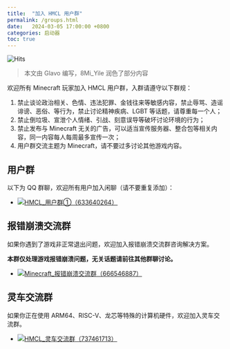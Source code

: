 ```yaml
---
title:  "加入 HMCL 用户群"
permalink: /groups.html
date:   2024-03-05 17:00:00 +0800
categories: 启动器
toc: true
---
```


![Hits](https://hits.seeyoufarm.com/api/count/incr/badge.svg?url=https%3A%2F%2Fdocs.hmcl.net%2Fgroups.html&count_bg=%233E4245&title_bg=%233E4245&icon=&icon_color=%23E7E7E7&title=%F0%9F%91%80&edge_flat=false)

> 本文由 Glavo 编写，8Mi_Yile 润色了部分内容

欢迎所有 Minecraft 玩家加入 HMCL 用户群，入群请遵守以下群规：

1. 禁止谈论政治相关、色情、违法犯罪、金钱往来等敏感内容，禁止辱骂、造谣诽谤、恶俗、等行为，禁止讨论精神疾病、LGBT 等话题，请尊重每一个人；
2. 禁止倒垃圾、宣泄个人情绪、引战、刻意误导等破坏讨论环境的行为；
3. 禁止发布与 Minecraft 无关的广告，可以适当宣传服务器、整合包等相关内容，同一内容每人每周最多宣传一次；
4. 用户群交流主题为 Minecraft，请不要过多讨论其他游戏内容。


## 用户群

以下为 QQ 群聊，欢迎所有用户加入闲聊（请不要重复添加）：

- [![HMCL_用户群①（633640264）](https://img.shields.io/badge/HMCL_用户交流群①（633640264）-blue?style=for-the-badge&logo=tencentqq&logoColor=blue&label=加入)](https://qm.qq.com/q/fvJueufsvC)

## 报错崩溃交流群

如果你遇到了游戏非正常退出问题，欢迎加入报错崩溃交流群咨询解决方案。

**本群仅处理游戏报错崩溃问题，无关话题请前往其他群聊讨论。**

- [![Minecraft_报错崩溃交流群（666546887）](https://img.shields.io/badge/Minecraft_报错崩溃交流群（666546887）-blue?style=for-the-badge&logo=tencentqq&logoColor=blue&label=加入)](https://qm.qq.com/q/nG0Ti1kJri)

## 灵车交流群

如果你正在使用 ARM64、RISC-V、龙芯等特殊的计算机硬件，欢迎加入灵车交流群。

- [![HMCL_灵车交流群（737461713）](https://img.shields.io/badge/HMCL_灵车交流群（737461713）-blue?style=for-the-badge&logo=tencentqq&logoColor=blue&label=加入)](https://qm.qq.com/q/C935haj8xW)
